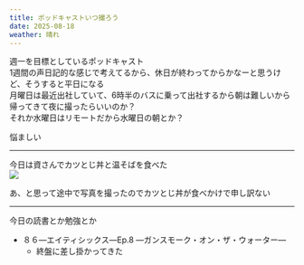 ```yaml
---
title: ポッドキャストいつ撮ろう
date: 2025-08-18
weather: 晴れ
---
```

週一を目標としているポッドキャスト  
1週間の声日記的な感じで考えてるから、休日が終わってからかなーと思うけど、そうすると平日になる  
月曜日は最近出社していて、6時半のバスに乗って出社するから朝は難しいから帰ってきて夜に撮ったらいいのか？  
それか水曜日はリモートだから水曜日の朝とか？

悩ましい

---

今日は資さんでカツとじ丼と温そばを食べた  
![](https://images.kechiiiiin.com/diary/20250921155807.jpeg)

あ、と思って途中で写真を撮ったのでカツとじ丼が食べかけで申し訳ない

---

今日の読書とか勉強とか
- ８６―エイティシックス―Ep.8 ―ガンスモーク・オン・ザ・ウォーター―
	- 終盤に差し掛かってきた
